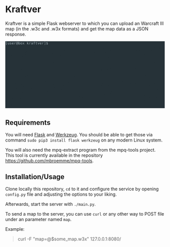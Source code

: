 # Kraftver

Kraftver is a simple Flask webserver to which you can upload an Warcraft III map (in the .w3c and .w3x formats) and get the map data as a JSON response.

![Alt text](usage.gif?raw=true "Simple gif showing usage")

## Requirements

You will need [Flask](http://flask.pocoo.org/) and [Werkzeug](http://werkzeug.pocoo.org/). You should be able to get those via command `sudo pip3 install flask werkzeug` on any modern Linux system.

You will also need the mpq-extract program from the mpq-tools project. This tool is currently available in the repository https://github.com/mbroemme/mpq-tools.

## Installation/Usage

Clone locally this repository, `cd` to it and configure the service by opening `config.py` file and adjusting the options to your liking.

Afterwards, start the server with `./main.py`.

To send a map to the server, you can use `curl` or any other way to POST file under an parameter named `map`.

Example:
> curl -F "map=@$some_map.w3x" 127.0.0.1:8080/